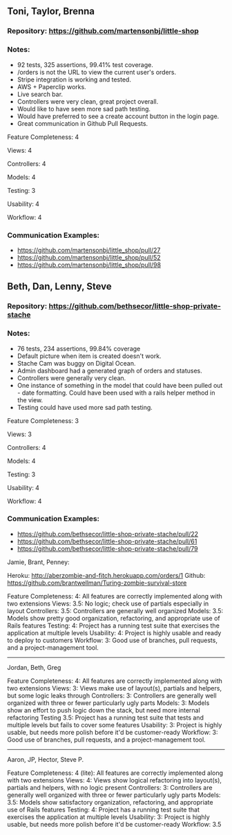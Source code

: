 ## Toni, Taylor, Brenna

### Repository: https://github.com/martensonbj/little-shop

### Notes:

* 92 tests, 325 assertions, 99.41% test coverage.
* /orders is not the URL to view the current user's orders.
* Stripe integration is working and tested.
* AWS + Paperclip works.
* Live search bar.
* Controllers were very clean, great project overall.
* Would like to have seen more sad path testing.
* Would have preferred to see a create account button in the login page.
* Great communication in Github Pull Requests.

Feature Completeness: 4

Views: 4

Controllers: 4

Models: 4

Testing: 3

Usability: 4

Workflow: 4

### Communication Examples:

* https://github.com/martensonbj/little_shop/pull/27
* https://github.com/martensonbj/little_shop/pull/52
* https://github.com/martensonbj/little_shop/pull/98

## Beth, Dan, Lenny, Steve

### Repository: https://github.com/bethsecor/little-shop-private-stache

### Notes:

* 76 tests, 234 assertions, 99.84% coverage
* Default picture when item is created doesn't work.
* Stache Cam was buggy on Digital Ocean.
* Admin dashboard had a generated graph of orders and statuses.
* Controllers were generally very clean.
* One instance of something in the model that could have been pulled out -
date formatting. Could have been used with a rails helper method in the view.
* Testing could have used more sad path testing.

Feature Completeness: 3

Views: 3

Controllers: 4

Models: 4

Testing: 3

Usability: 4

Workflow: 4

### Communication Examples:

* https://github.com/bethsecor/little-shop-private-stache/pull/22
* https://github.com/bethsecor/little-shop-private-stache/pull/61
* https://github.com/bethsecor/little-shop-private-stache/pull/79

Jamie, Brant, Penney:

Heroku: http://aberzombie-and-fitch.herokuapp.com/orders/1
Github: https://github.com/brantwellman/Turing-zombie-survival-store

Feature Completeness: 4: All features are correctly implemented along with two extensions
Views: 3.5: No logic; check use of partials especially in layout
Controllers: 3.5: Controllers are generally well organized
Models: 3.5: Models show pretty good organization, refactoring, and appropriate use of Rails features
Testing: 4: Project has a running test suite that exercises the application at multiple levels
Usability: 4: Project is highly usable and ready to deploy to customers
Workflow: 3: Good use of branches, pull requests, and a project-management tool.


---------

Jordan, Beth, Greg

Feature Completeness: 4: All features are correctly implemented along with two extensions
Views: 3: Views make use of layout(s), partials and helpers, but some logic leaks through
Controllers: 3: Controllers are generally well organized with three or fewer particularly ugly parts
Models: 3: Models show an effort to push logic down the stack, but need more internal refactoring
Testing 3.5: Project has a running test suite that tests and multiple levels but fails to cover some features
Usability: 3: Project is highly usable, but needs more polish before it'd be customer-ready
Workflow: 3: Good use of branches, pull requests, and a project-management tool.

---------

Aaron, JP, Hector, Steve P.

Feature Completeness: 4 (lite): All features are correctly implemented along with two extensions
Views: 4: Views show logical refactoring into layout(s), partials and helpers, with no logic present
Controllers: 3: Controllers are generally well organized with three or fewer particularly ugly parts
Models: 3.5: Models show satisfactory organization, refactoring, and appropriate use of Rails features
Testing: 4: Project has a running test suite that exercises the application at multiple levels
Usability: 3: Project is highly usable, but needs more polish before it'd be customer-ready
Workflow: 3.5
